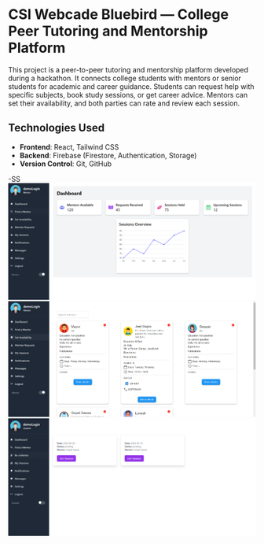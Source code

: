 # CSI Webcade Bluebird — College Peer Tutoring and Mentorship Platform

This project is a peer-to-peer tutoring and mentorship platform developed during a hackathon.
It connects college students with mentors or senior students for academic and career guidance.
Students can request help with specific subjects, book study sessions, or get career advice.
Mentors can set their availability, and both parties can rate and review each session.

## Technologies Used

- **Frontend**: React, Tailwind CSS
- **Backend**: Firebase (Firestore, Authentication, Storage)
- **Version Control**: Git, GitHub

-SS
![Screenshot 3](https://github.com/Gopal562004/csi-webcade-bluebird/blob/main/visuals/ss3.png)
![Screenshot 2](https://github.com/Gopal562004/csi-webcade-bluebird/blob/main/visuals/ss2.png)
![Screenshot 1](https://github.com/Gopal562004/csi-webcade-bluebird/blob/main/visuals/ss1.png)
